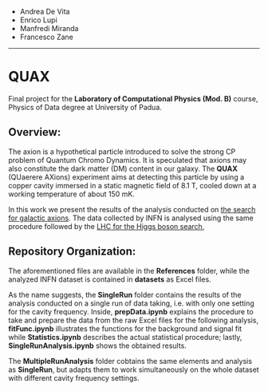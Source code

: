 - Andrea De Vita
- Enrico Lupi
- Manfredi Miranda
- Francesco Zane

-----------------------
# QUAX

Final project for the **Laboratory of Computational Physics (Mod. B)** course, Physics of Data degree at University of Padua.

## Overview:

The axion is a hypothetical particle introduced to solve the strong CP problem of Quantum Chromo Dynamics. It is speculated that axions may also constitute the dark matter (DM) content in our galaxy. The **QUAX** (QUaerere AXions) experiment aims at detecting this particle by using a copper cavity immersed in a static magnetic field of 8.1 T, cooled down at a working temperature of about 150 mK.

In this work we present the results of the analysis conducted on [the search for galactic axions](https://arxiv.org/abs/2304.07505). The data collected by INFN is analysed using the same procedure followed by the [LHC for the Higgs boson search](http://cds.cern.ch/record/1379837/?ln=it),

## Repository Organization:

The aforementioned files are available in the **References** folder, while the analyzed INFN dataset is contained in **datasets** as Excel files.

As the name suggests, the **SingleRun** folder contains the results of the analysis conducted on a single run of data taking, i.e. with only one setting for the cavity frequency. Inside, **prepData.ipynb** explains the procedure to take and prepare the data from the raw Excel files for the following analysis,  **fitFunc.ipynb** illustrates the functions for the background and signal fit while **Statistics.ipynb** describes the actual statistical procedure; lastly, **SingleRunAnalysis.ipynb** shows the obtained results.

The **MultipleRunAnalysis** folder cobtains the same elements and analysis as **SingleRun**, but adapts them to work simultaneously on the whole dataset with different cavity frequency settings.
